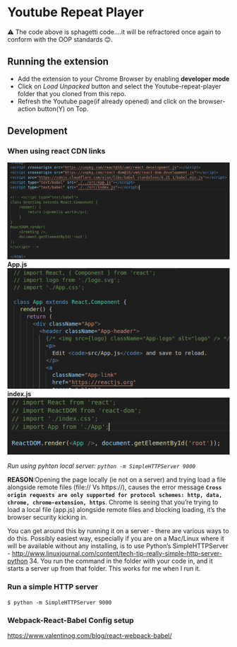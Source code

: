 # Youtube Repeat Player

⚠️ The code above is sphagetti code....it will be refractored once again to conform with the OOP standards 😊.

## Running the extension
* Add the extension to your Chrome Browser by enabling **developer mode**
* Click on *Load Unpacked* button and select the Youtube-repeat-player folder that you cloned from this repo.
* Refresh the Youtube page(if already opened) and click on the browser-action button(Y) on Top.

## Development

### When using react CDN links
![project structure](/screenshots/react_1.png)
**App.js**
![app.js](/screenshots/app_js.png)
**index.js**
![index.js](/screenshots/index_js.png)

*Run using pyhton local server: `python -m SimpleHTTPServer 9000`*

**REASON**:Opening the page locally (ie not on a server) and trying load a file alongside remote files (file:// Vs https://), causes the error message **`Cross origin requests are only supported for protocol schemes: http, data, chrome, chrome-extension, https`**. Chrome is seeing that you’re trying to load a local file (app.js) alongside remote files and blocking loading, it’s the browser security kicking in.

You can get around this by running it on a server - there are various ways to do this. Possibly easiest way, especially if you are on a Mac/Linux where it will be available without any installing, is to use Python’s SimpleHTTPServer - http://www.linuxjournal.com/content/tech-tip-really-simple-http-server-python 34. You run the command in the folder with your code in, and it starts a server up from that folder. This works for me when I run it.




### Run a simple HTTP server

`$ python -m SimpleHTTPServer 9000`

### Webpack-React-Babel Config setup

https://www.valentinog.com/blog/react-webpack-babel/
